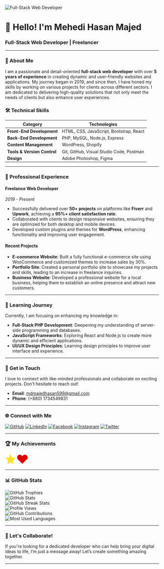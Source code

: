 ![Full-Stack Web Developer](https://media.licdn.com/dms/image/v2/C5616AQFVJmw8ptE6lw/profile-displaybackgroundimage-shrink_350_1400/profile-displaybackgroundimage-shrink_350_1400/0/1638195217988?e=1735171200&v=beta&t=WclnITstoPI4VKKmRaBclIwNbwvGRwGQko9_6iMROxM)

# 👋 Hello! I'm Mehedi Hasan Majed
### Full-Stack Web Developer | Freelancer

---

### 🌟 About Me
I am a passionate and detail-oriented **full-stack web developer** with over **5 years of experience** in creating dynamic and user-friendly websites and applications. My journey began in 2019, and since then, I have honed my skills by working on various projects for clients across different sectors. I am dedicated to delivering high-quality solutions that not only meet the needs of clients but also enhance user experiences.

### 🛠️ Technical Skills
| **Category**            | **Technologies**                                     |
|-------------------------|------------------------------------------------------|
| **Front-End Development** | HTML, CSS, JavaScript, Bootstrap, React          |
| **Back-End Development**  | PHP, MySQL, Node.js, Express                     |
| **Content Management**    | WordPress, Shopify                                 |
| **Tools & Version Control** | Git, GitHub, Visual Studio Code, Postman        |
| **Design**               | Adobe Photoshop, Figma                              |

---

### 💼 Professional Experience
#### Freelance Web Developer
*2019 - Present*

- Successfully delivered over **50+ projects** on platforms like **Fiverr** and **Upwork**, achieving a **95%+ client satisfaction rate**.
- Collaborated with clients to design responsive websites, ensuring they are optimized for both desktop and mobile devices.
- Developed custom plugins and themes for **WordPress**, enhancing functionality and improving user engagement.

#### Recent Projects
- **E-commerce Website**: Built a fully functional e-commerce site using WooCommerce and customized themes to increase sales by 30%.
- **Portfolio Site**: Created a personal portfolio site to showcase my projects and skills, leading to an increase in freelance inquiries.
- **Business Website**: Developed a professional website for a local business, helping them to establish an online presence and attract new customers.

---

### 🌱 Learning Journey
Currently, I am focusing on enhancing my knowledge in:
- **Full-Stack PHP Development**: Deepening my understanding of server-side programming and databases.
- **JavaScript Frameworks**: Exploring React and Node.js to create more dynamic and efficient applications.
- **UI/UX Design Principles**: Learning design principles to improve user interface and experience.

---

### 💬 Get in Touch
I love to connect with like-minded professionals and collaborate on exciting projects. Don’t hesitate to reach out!

- **Email**: [mdmajedhasan599@gmail.com](mailto:mdmajedhasan599@gmail.com)  
- **Phone**: (+880) 1734549831

---

### 🌐 Connect with Me
<a href="https://github.com/MajedHasan"><img src="https://cdn.jsdelivr.net/npm/simple-icons@3.0.1/icons/github.svg" alt="GitHub" width="25" /></a>
<a href="https://www.linkedin.com/in/majed-hasan/"><img src="https://cdn.jsdelivr.net/npm/simple-icons@3.0.1/icons/linkedin.svg" alt="LinkedIn" width="25" /></a>
<a href="https://www.facebook.com/profile.php?id=100009441082336"><img src="https://cdn.jsdelivr.net/npm/simple-icons@3.0.1/icons/facebook.svg" alt="Facebook" width="25" /></a>
<a href="https://www.instagram.com/mdmajedhasan599/"><img src="https://cdn.jsdelivr.net/npm/simple-icons@3.0.1/icons/instagram.svg" alt="Instagram" width="25" /></a>
<a href="https://twitter.com/MDMajedHasan1"><img src="https://cdn.jsdelivr.net/npm/simple-icons@3.0.1/icons/twitter.svg" alt="Twitter" width="25" /></a>

---

### 🏆 My Achievements
<a href='https://stars.github.com/'><img src='https://raw.githubusercontent.com/acervenky/animated-github-badges/master/assets/starbadge.gif' width='35' height='35'></a>
<a href='https://docs.github.com/en/github/supporting-the-open-source-community-with-github-sponsors'><img src='https://raw.githubusercontent.com/acervenky/animated-github-badges/master/assets/sponsorbadge.gif' width='35' height='35'></a>

---

### 📊 GitHub Stats
![GitHub Trophies](https://github-profile-trophy.vercel.app/?username=MajedHasan&theme=darkhub)  
![GitHub Stats](https://github-readme-stats.vercel.app/api?username=MajedHasan&show_icons=true&count_private=true&theme=radical)  
![GitHub Streak Stats](https://github-readme-streak-stats.herokuapp.com/?user=MajedHasan&theme=radical)  
![Profile Views](https://visitor-badge.laobi.icu/badge?page_id=MajedHasan)  
![GitHub Contributions](https://github-readme-stats.vercel.app/api/wakatime?username=MajedHasan&theme=radical)  
![Most Used Languages](https://github-readme-stats.vercel.app/api/top-langs/?username=MajedHasan&layout=compact&theme=radical)

---

### 🤝 Let's Collaborate!
If you're looking for a dedicated developer who can help bring your digital ideas to life, I’m just a message away! Let’s create something amazing together.

---

